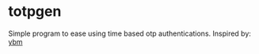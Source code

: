 # totpgen
Simple program to ease using time based otp authentications.
Inspired by: [ybm](https://github.com/pouriya/ybm)
